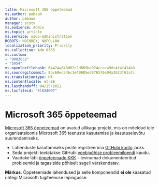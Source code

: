 ```yaml
---
title: Microsoft 365 õppeteemad
ms.author: pebaum
author: pebaum
manager: scotv
ms.audience: Admin
ms.topic: article
ms.service: o365-administration
ROBOTS: NOINDEX, NOFOLLOW
localization_priority: Priority
ms.collection: Adm_O365
ms.custom:
- "9002632"
- "5054"
ms.openlocfilehash: 64424a843d82c2d669ba924ccac49de4f4f414bb
ms.sourcegitcommit: 8bc60ec34bc1e40685e3976576e04a2623f63a7c
ms.translationtype: HT
ms.contentlocale: et-EE
ms.lasthandoff: 04/15/2021
ms.locfileid: "51834007"
---
```

# <a name="microsoft-365-learning-pathways"></a>Microsoft 365 õppeteemad

[Microsoft 365 õppeteemad](https://docs.microsoft.com/office365/customlearning/) on avatud allikaga projekt, mis on mõeldud teie organisatsioonis Microsoft 365 teenuste kasutamise ja kasutuselevõtu suurendamiseks.

- Lahenduste kasutamiseks peate registreerima [GitHubi konto](https://aka.ms/joingithub) jaoks.
- Seda projekti toetatakse GitHubi [veebipõhise probleemiloendi](https://aka.ms/CustomLearningHelp) kaudu.
- Vaadake läbi [õppeteemade KKK](https://docs.microsoft.com/office365/customlearning/faq) – levinumad dokumenteeritud probleemid ja tagasiside põhiselt sageli värskendatav.

**Märkus**. Õppeteemade lahendused ja selle komponendid **ei ole** kaasatud ühtegi Microsofti tugiteenuse lepingusse.
